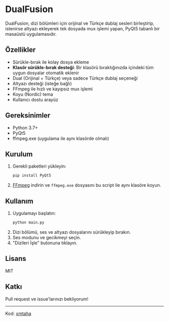 # DualFusion

DualFusion, dizi bölümleri için orijinal ve Türkçe dublaj sesleri birleştirip, istenirse altyazı ekleyerek tek dosyada mux işlemi yapan, PyQt5 tabanlı bir masaüstü uygulamasıdır.

## Özellikler
- Sürükle-bırak ile kolay dosya ekleme
- **Klasör sürükle-bırak desteği**: Bir klasörü bıraktığınızda içindeki tüm uygun dosyalar otomatik eklenir
- Dual (Orijinal + Türkçe) veya sadece Türkçe dublaj seçeneği
- Altyazı desteği (isteğe bağlı)
- FFmpeg ile hızlı ve kayıpsız mux işlemi
- Koyu (Nordic) tema
- Kullanıcı dostu arayüz

## Gereksinimler
- Python 3.7+
- PyQt5
- ffmpeg.exe (uygulama ile aynı klasörde olmalı)

## Kurulum
1. Gerekli paketleri yükleyin:
   ```bash
   pip install PyQt5
   ```
2. [FFmpeg](https://ffmpeg.org/download.html) indirin ve `ffmpeg.exe` dosyasını bu script ile aynı klasöre koyun.

## Kullanım
1. Uygulamayı başlatın:
   ```bash
   python main.py
   ```
2. Dizi bölümü, ses ve altyazı dosyalarını sürükleyip bırakın.
3. Ses modunu ve gecikmeyi seçin.
4. "Dizileri İşle" butonuna tıklayın.

## Lisans
MIT

## Katkı
Pull request ve issue'larınızı bekliyorum!

---

Kod: [xmtaha](https://github.com/xmtaha)
